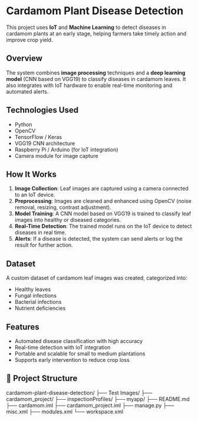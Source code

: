 # Cardamom Plant Disease Detection 

This project uses **IoT** and **Machine Learning** to detect diseases in cardamom plants at an early stage, helping farmers take timely action and improve crop yield.

## Overview

The system combines **image processing** techniques and a **deep learning model** (CNN based on VGG19) to classify diseases in cardamom leaves. It also integrates with IoT hardware to enable real-time monitoring and automated alerts.

## Technologies Used

- Python
- OpenCV
- TensorFlow / Keras
- VGG19 CNN architecture
- Raspberry Pi / Arduino (for IoT integration)
- Camera module for image capture

## How It Works

1. **Image Collection**: Leaf images are captured using a camera connected to an IoT device.
2. **Preprocessing**: Images are cleaned and enhanced using OpenCV (noise removal, resizing, contrast adjustment).
3. **Model Training**: A CNN model based on VGG19 is trained to classify leaf images into healthy or diseased categories.
4. **Real-Time Detection**: The trained model runs on the IoT device to detect diseases in real time.
5. **Alerts**: If a disease is detected, the system can send alerts or log the result for further action.

## Dataset

A custom dataset of cardamom leaf images was created, categorized into:
- Healthy leaves
- Fungal infections
- Bacterial infections
- Nutrient deficiencies
  
## Features

- Automated disease classification with high accuracy
- Real-time detection with IoT integration
- Portable and scalable for small to medium plantations
- Supports early intervention to reduce crop loss

## 📁 Project Structure

cardamom-plant-disease-detection/
├── Test Images/
├── cardamom_project/
├── inspectionProfiles/
├── myapp/
├── README.md
├── cardamom.iml
├── cardamom_project.iml
├── manage.py
├── misc.xml
├── modules.xml
└── workspace.xml


